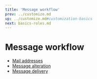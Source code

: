 ```yaml
---
title: 'Message workflow'
prev: ../customize.md
up: ../customize.md#customization-basics
next: basics-roles.md
---
```


Message workflow
================

  * [Mail addresses](basics-addresses.md)
  * [Message alteration](basics-alterations.md)
  * [Message delivery](basics-delivery.md)

